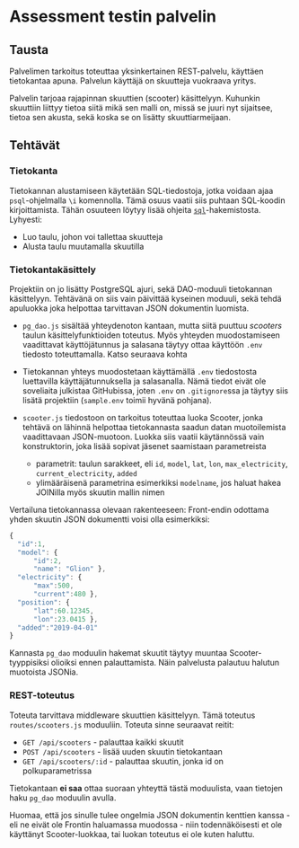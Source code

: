 # Assessment testin palvelin

## Tausta

Palvelimen tarkoitus toteuttaa yksinkertainen REST-palvelu, käyttäen tietokantaa apuna. Palvelun käyttäjä on skuutteja vuokraava yritys.

Palvelin tarjoaa rajapinnan skuuttien (scooter) käsittelyyn. Kuhunkin skuuttiin liittyy tietoa siitä mikä sen malli on, missä se juuri nyt sijaitsee, tietoa sen akusta, sekä koska se on lisätty skuuttiarmeijaan.

## Tehtävät

### Tietokanta

Tietokannan alustamiseen käytetään SQL-tiedostoja, jotka
voidaan ajaa `psql`-ohjelmalla `\i` komennolla. Tämä osuus vaatii siis puhtaan SQL-koodin kirjoittamista. Tähän osuuteen löytyy lisää ohjeita [`sql`](sql/)-hakemistosta. Lyhyesti:

- Luo taulu, johon voi tallettaa skuutteja
- Alusta taulu muutamalla skuutilla

### Tietokantakäsittely

Projektiin on jo lisätty PostgreSQL ajuri, sekä DAO-moduuli
tietokannan käsittelyyn. Tehtävänä on siis vain päivittää kyseinen moduuli, sekä tehdä apuluokka joka helpottaa tarvittavan JSON dokumentin luomista.


- `pg_dao.js` sisältää yhteydenoton kantaan, mutta siitä puuttuu *scooters* taulun käsittelyfunktioiden toteutus. Myös yhteyden muodostamiseen vaadittavat käyttöjätunnus ja salasana täytyy ottaa käyttöön `.env` tiedosto toteuttamalla. Katso seuraava kohta
- Tietokannan yhteys muodostetaan käyttämällä `.env` tiedostosta luettavilla käyttäjätunnuksella ja salasanalla.
Nämä tiedot eivät ole soveliaita julkistaa GitHubissa, joten `.env` on `.gitignore`ssa ja täytyy siis lisätä projektiin (`sample.env` toimii hyvänä pohjana).
- `scooter.js` tiedostoon on tarkoitus toteuttaa luoka Scooter, jonka tehtävä on lähinnä helpottaa tietokannasta saadun datan muotoilemista vaadittavaan JSON-muotoon. Luokka siis vaatii käytännössä vain konstruktorin, joka lisää sopivat jäsenet saamistaan parametreista
    
    - parametrit: taulun sarakkeet, eli `id`, `model`, `lat`, `lon`, `max_electricity`, `current_electricity`, `added`
    - ylimääräisenä parametrina esimerkiksi `modelname`, jos haluat hakea JOINilla myös skuutin mallin nimen

Vertailuna tietokannassa olevaan rakenteeseen: Front-endin odottama yhden skuutin JSON dokumentti voisi olla esimerkiksi:

  ```javascript 
  {
    "id":1,
    "model": {
        "id":2, 
        "name": "Glion" },
    "electricity": {
        "max":500, 
        "current":480 },
    "position": {
        "lat":60.12345, 
        "lon":23.0415 },
    "added":"2019-04-01"
}
```

Kannasta `pg_dao` moduulin hakemat skuutit täytyy muuntaa Scooter-tyyppisiksi olioiksi ennen palauttamista. Näin palvelusta palautuu halutun muotoista JSONia.

### REST-toteutus

Toteuta tarvittava middleware skuuttien käsittelyyn. Tämä toteutus `routes/scooters.js` moduuliin. Toteuta sinne seuraavat reitit:

- `GET /api/scooters` - palauttaa kaikki skuutit
- `POST /api/scooters` - lisää uuden skuutin tietokantaan
- `GET /api/scooters/:id` - palauttaa skuutin, jonka id on polkuparametrissa

Tietokantaan **ei saa** ottaa suoraan yhteyttä tästä moduulista, vaan tietojen haku `pg_dao` moduulin avulla.

Huomaa, että jos sinulle tulee ongelmia JSON dokumentin kenttien kanssa - eli ne eivät ole Frontin haluamassa muodossa - niin todennäköisesti et ole käyttänyt Scooter-luokkaa, tai luokan toteutus ei ole kuten haluttu.

